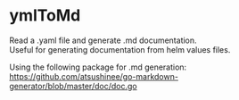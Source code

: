 # ymlToMd
Read a .yaml file and generate .md documentation.   
Useful for generating documentation from helm values files.   

Using the following package for .md generation:
https://github.com/atsushinee/go-markdown-generator/blob/master/doc/doc.go

